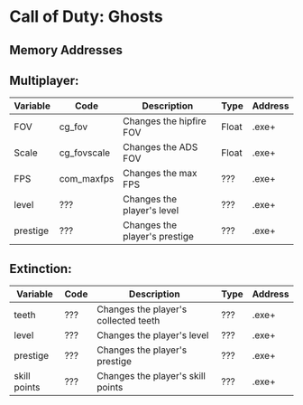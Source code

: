 # Call of Duty: Ghosts
## Memory Addresses

## Multiplayer:

| Variable | Code | Description | Type | Address |
| --- | --- | --- | --- | --- |
| FOV | cg_fov | Changes the hipfire FOV | Float | .exe+ |
| Scale | cg_fovscale | Changes the ADS FOV | Float | .exe+ |
| FPS | com_maxfps | Changes the max FPS | ??? | .exe+ |
| level | ??? | Changes the player's level | ??? | .exe+ |
| prestige | ??? | Changes the player's prestige | ??? | .exe+ |

## Extinction:

| Variable | Code | Description | Type | Address |
| --- | --- | --- | --- | --- |
| teeth | ??? | Changes the player's collected teeth | ??? | .exe+ |
| level | ??? | Changes the player's level | ??? | .exe+ |
| prestige | ??? | Changes the player's prestige | ??? | .exe+ |
| skill points | ??? | Changes the player's skill points | ??? | .exe+ |
